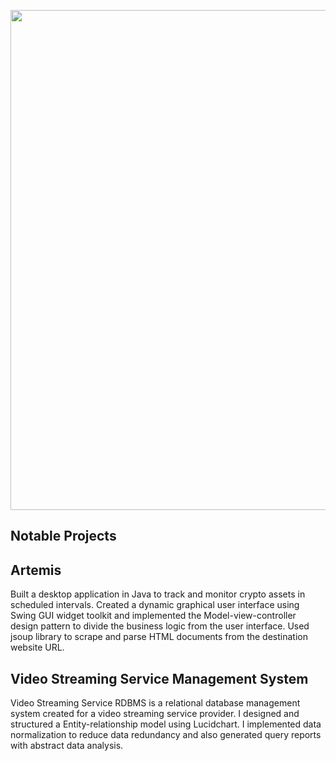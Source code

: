 


<p align='center'>
  <a href="#"><img src="https://github-readme-stats.vercel.app/api?username=Brian-S-Poon&count_private=true&show_icons=true&theme=cobalt" width=800></a>
</p>

## Notable Projects

## Artemis

Built a desktop application in Java to track and monitor crypto assets in scheduled intervals. Created a dynamic graphical user interface using Swing GUI widget toolkit and implemented the Model-view-controller design pattern to divide the business logic from the user interface. Used jsoup library to scrape and parse HTML documents from the destination website URL.

## Video Streaming Service Management System
Video Streaming Service RDBMS is a relational database management system created for a video streaming service provider.
I designed and structured a Entity-relationship model using Lucidchart.
I implemented data normalization to reduce data redundancy and also generated query reports with abstract data analysis.

<!-- ## Stray
Stray is a command-line application in which the user plays as a stray cat in the Los Angeles suburbs.
I designed a combat system using classes and object-oriented programming.-->





<!--
**briansiuhinpoon/briansiuhinpoon** is a ✨ _special_ ✨ repository because its `README.md` (this file) appears on your GitHub profile.

Here are some ideas to get you started:

- 🔭 I’m currently working on ...
- 🌱 I’m currently learning ...
- 👯 I’m looking to collaborate on ...
- 🤔 I’m looking for help with ...
- 💬 Ask me about ...
- 📫 How to reach me: ...
- 😄 Pronouns: ...
- ⚡ Fun fact: ...
-->
